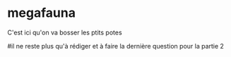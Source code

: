 # megafauna

C'est ici qu'on va bosser les ptits potes 

#il ne reste plus qu'à rédiger et à faire la dernière question pour la partie 2
